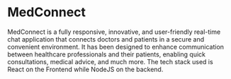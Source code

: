 # MedConnect
MedConnect is a fully responsive, innovative, and user-friendly real-time chat application that connects doctors and patients in a secure and convenient environment. It has been designed to enhance communication between healthcare professionals and their patients, enabling quick consultations, medical advice, and much more. 
The tech stack used is React on the Frontend while NodeJS on the backend.
